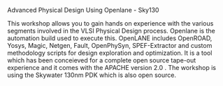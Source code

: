 Advanced Physical Design Using Openlane - Sky130

This workshop allows you to gain hands on experience with the various segments involved in the VLSI Physical Design process. Openlane is the automation build used to execute this. OpenLANE includes OpenROAD, Yosys, Magic, Netgen, Fault, OpenPhySyn, SPEF-Extractor and custom methodology scripts for design exploration and optimization. It is a tool which has been conceieved for a complete open source tape-out experience and it comes with the APACHE version 2.0 . The workshop is using the Skywater 130nm PDK which is also open source. 
